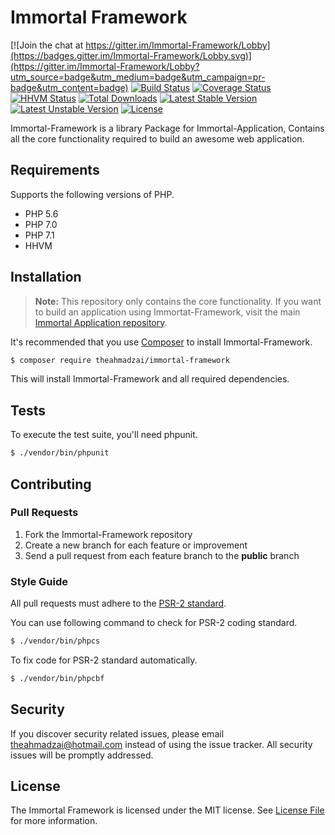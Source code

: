 # Immortal Framework

[![Join the chat at https://gitter.im/Immortal-Framework/Lobby](https://badges.gitter.im/Immortal-Framework/Lobby.svg)](https://gitter.im/Immortal-Framework/Lobby?utm_source=badge&utm_medium=badge&utm_campaign=pr-badge&utm_content=badge)
[![Build Status](https://travis-ci.org/theahmadzai/Immortal-Framework.svg?branch=master)](https://travis-ci.org/theahmadzai/Immortal-Framework)
[![Coverage Status](https://coveralls.io/repos/github/theahmadzai/Immortal-Framework/badge.svg?branch=master)](https://coveralls.io/github/theahmadzai/Immortal-Framework?branch=master)
[![HHVM Status](http://hhvm.h4cc.de/badge/theahmadzai/immortal-framework.svg?style=flat)](http://hhvm.h4cc.de/package/theahmadzai/immortal-framework)
[![Total Downloads](https://poser.pugx.org/theahmadzai/immortal-framework/downloads)](https://packagist.org/packages/theahmadzai/immortal-framework)
[![Latest Stable Version](https://poser.pugx.org/theahmadzai/immortal-framework/v/stable)](https://packagist.org/packages/theahmadzai/immortal-framework)
[![Latest Unstable Version](https://poser.pugx.org/theahmadzai/immortal-framework/v/unstable)](//packagist.org/packages/theahmadzai/immortal-framework)
[![License](https://poser.pugx.org/theahmadzai/immortal-framework/license)](https://packagist.org/packages/theahmadzai/immortal-framework)

Immortal-Framework is a library Package for Immortal-Application, Contains all the core functionality required to build an awesome web application.

## Requirements

Supports the following versions of PHP.

- PHP 5.6
- PHP 7.0
- PHP 7.1
- HHVM

## Installation

> **Note:** This repository only contains the core functionality. If you want to build an application using Immortat-Framework, visit the main [Immortal Application repository](https://github.com/theahmadzai/immortal-application).

It's recommended that you use [Composer](https://getcomposer.org/) to install Immortal-Framework.

```bash
$ composer require theahmadzai/immortal-framework
```

This will install Immortal-Framework and all required dependencies.

## Tests

To execute the test suite, you'll need phpunit.

```bash
$ ./vendor/bin/phpunit
```

## Contributing

### Pull Requests

1. Fork the Immortal-Framework repository
2. Create a new branch for each feature or improvement
3. Send a pull request from each feature branch to the **public** branch

### Style Guide

All pull requests must adhere to the [PSR-2 standard](https://github.com/php-fig/fig-standards/blob/master/accepted/PSR-2-coding-style-guide.md).

You can use following command to check for PSR-2 coding standard.

```bash
$ ./vendor/bin/phpcs
```

To fix code for PSR-2 standard automatically.

```bash
$ ./vendor/bin/phpcbf
```

## Security

If you discover security related issues, please email theahmadzai@hotmail.com instead of using the issue tracker. All security issues will be promptly addressed.

## License

The Immortal Framework is licensed under the MIT license. See [License File](LICENSE.md) for more information.
